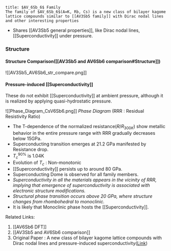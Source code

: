 ```ad-note
title: $AV_6Sb_6$ Family
The family of $AV_6Sb_6$(A=K, Rb, Cs) is a new class of bilayer kagome lattice compounds similar to [[AV3Sb5 family]] with Dirac nodal lines and other interesting properties 
```
- Shares [[AV3Sb5 general properties]], like Dirac nodal lines, [[Superconductivity]] under pressure. 

### Structure
#### Structure Comparison([[AV3Sb5 and AV6Sb6 comparison#Structure]])

![[AV3Sb5_AV6Sb6_str_compare.png]]

#### Pressure-induced [[Superconductivity]]
 These do not exhibit [[Superconductivity]] at ambient pressure, although it is realized by applying quasi-hydrostatic pressure. 
 
  ![[Phase_Diagram_CsV6Sb6.png]]
*Phase Diagram* (RRR : Residual Resistivity Ratio) 
- The T-dependence of the normalized resistance($R/R_{300K}$) show metallic behavior in the entire pressure range with RRR gradually decreases below 15GPa. 
- Superconducting transition emerges at 21.2 GPa manifested by Resistance drop.
- $T_c^{90\%}$ is 1.04K
- Evolution of $T_c$ : Non-monotonic 
- [[Superconductivity]] persists up to around 80 GPa. 
- Superconducting Dome is observed for all family members. 
- *Superconductivity in all the materials appears in the vicinity of RRR, implying that emergence of superconductivity is associated with electronic structure modifications.* 
- *Structural phase transition occurs above 20 GPa, where structure changes from rhombohedral to monoclinic.*
- It is likely that Monoclinic phase hosts the [[Superconductivity]]. 

Related Links:
1. [[AV6Sb6 DFT]]
2. [[AV3Sb5 and AV6Sb6 comparison]] 
3. Original Paper : A new class of bilayer kagome lattice compounds with Dirac nodal lines and pressure-induced superconductivity([Link](https://www.nature.com/articles/s41467-022-30442-0))


